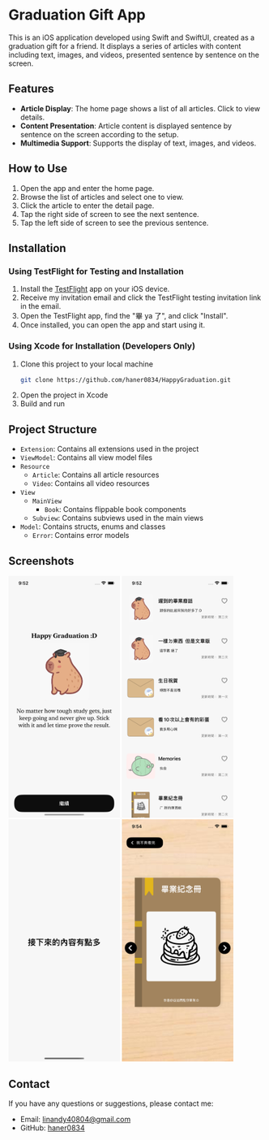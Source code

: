 # Graduation Gift App

This is an iOS application developed using Swift and SwiftUI, created as a graduation gift for a friend. It displays a series of articles with content including text, images, and videos, presented sentence by sentence on the screen.

## Features

- **Article Display**: The home page shows a list of all articles. Click to view details.
- **Content Presentation**: Article content is displayed sentence by sentence on the screen according to the setup.
- **Multimedia Support**: Supports the display of text, images, and videos.

## How to Use

1. Open the app and enter the home page.
2. Browse the list of articles and select one to view.
3. Click the article to enter the detail page.
4. Tap the right side of screen to see the next sentence.
5. Tap the left side of screen to see the previous sentence.

## Installation

### Using TestFlight for Testing and Installation

1. Install the [TestFlight](https://apps.apple.com/us/app/testflight/id899247664) app on your iOS device.
2. Receive my invitation email and click the TestFlight testing invitation link in the email.
3. Open the TestFlight app, find the "畢 ya 了", and click "Install".
4. Once installed, you can open the app and start using it.

### Using Xcode for Installation (Developers Only)

1. Clone this project to your local machine
    ```bash
    git clone https://github.com/haner0834/HappyGraduation.git
    ```
2. Open the project in Xcode
3. Build and run

## Project Structure

- `Extension`: Contains all extensions used in the project
- `ViewModel`: Contains all view model files
- `Resource`
  - `Article`: Contains all article resources
  - `Video`: Contains all video resources
- `View`
  - `MainView`
    - `Book`: Contains flippable book components
  - `Subview`: Contains subviews used in the main views
- `Model`: Contains structs, enums and classes
  - `Error`: Contains error models

## Screenshots

<div>
  <img src="https://github.com/haner0834/HappyGraduation/blob/main/ScreenShot/WelcomePage.png" width=220>
  <img src="https://github.com/haner0834/HappyGraduation/blob/main/ScreenShot/HomePage.png" width=220>
  <img src="https://github.com/haner0834/HappyGraduation/blob/main/ScreenShot/ArticleDetail.png" width=220>
  <img src="https://github.com/haner0834/HappyGraduation/blob/main/ScreenShot/GraduationBook.png" width=220>
<div/>

## Contact

If you have any questions or suggestions, please contact me:
- Email: [linandy40804@gmail.com](mailto:linandy40804@gmail.com)
- GitHub: [haner0834](https://github.com/haner0834)
